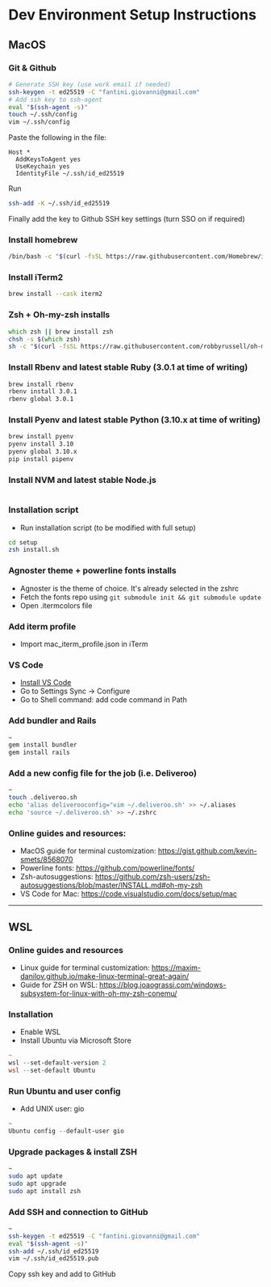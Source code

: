 # Dev Environment Setup Instructions
## MacOS
### Git & Github
```zsh
# Generate SSH key (use work email if needed)
ssh-keygen -t ed25519 -C "fantini.giovanni@gmail.com"
# Add ssh key to ssh-agent
eval "$(ssh-agent -s)"
touch ~/.ssh/config
vim ~/.ssh/config
```

Paste the following in the file:
```
Host *
  AddKeysToAgent yes
  UseKeychain yes
  IdentityFile ~/.ssh/id_ed25519
```

Run
```zsh
ssh-add -K ~/.ssh/id_ed25519
```

Finally add the key to Github SSH key settings (turn SSO on if required)

### Install homebrew
```zsh
/bin/bash -c "$(curl -fsSL https://raw.githubusercontent.com/Homebrew/install/HEAD/install.sh)"
```
### Install iTerm2
```zsh
brew install --cask iterm2
```
### Zsh + Oh-my-zsh installs
```zsh
which zsh || brew install zsh
chsh -s $(which zsh)
sh -c "$(curl -fsSL https://raw.githubusercontent.com/robbyrussell/oh-my-zsh/master/tools/install.sh)"
```
### Install Rbenv and latest stable Ruby (3.0.1 at time of writing)
```zsh
brew install rbenv
rbenv install 3.0.1
rbenv global 3.0.1
```

### Install Pyenv and latest stable Python (3.10.x at time of writing)
```zsh
brew install pyenv
pyenv install 3.10
pyenv global 3.10.x
pip install pipenv
```

### Install NVM and latest stable Node.js
```zsh
```

### Installation script
- Run installation script (to be modified with full setup)
```zsh
cd setup
zsh install.sh
```
### Agnoster theme + powerline fonts installs
- Agnoster is the theme of choice. It's already selected in the zshrc
- Fetch the fonts repo using `git submodule init && git submodule update`
- Open .itermcolors file
### Add iterm profile
- Import mac_iterm_profile.json in iTerm
### VS Code
- [Install VS Code](https://code.visualstudio.com/docs?dv=osx)
- Go to Settings Sync -> Configure
- Go to Shell command: add code command in Path
### Add bundler and Rails
```zsh
~
gem install bundler
gem install rails
```

### Add a new config file for the job (i.e. Deliveroo)
```zsh
~
touch .deliveroo.sh
echo 'alias deliverooconfig="vim ~/.deliveroo.sh' >> ~/.aliases
echo 'source ~/.deliveroo.sh' >> ~/.zshrc
```
### Online guides and resources:
- MacOS guide for terminal customization: https://gist.github.com/kevin-smets/8568070
- Powerline fonts: https://github.com/powerline/fonts/
- Zsh-autosuggestions: https://github.com/zsh-users/zsh-autosuggestions/blob/master/INSTALL.md#oh-my-zsh
- VS Code for Mac: https://code.visualstudio.com/docs/setup/mac
---
## WSL

### Online guides and resources
- Linux guide for terminal customization: https://maxim-danilov.github.io/make-linux-terminal-great-again/
- Guide for ZSH on WSL: https://blog.joaograssi.com/windows-subsystem-for-linux-with-oh-my-zsh-conemu/

### Installation
- Enable WSL
- Install Ubuntu via Microsoft Store

```powershell
~
wsl --set-default-version 2
wsl --set-default Ubuntu
```

### Run Ubuntu and user config
- Add UNIX user: gio
```powershell
~
Ubuntu config --default-user gio
```

### Upgrade packages & install ZSH
```zsh
~
sudo apt update
sudo apt upgrade
sudo apt install zsh
```

### Add SSH and connection to GitHub
```zsh
~
ssh-keygen -t ed25519 -C "fantini.giovanni@gmail.com"
eval "$(ssh-agent -s)"
ssh-add ~/.ssh/id_ed25519
vim ~/.ssh/id_ed25519.pub
```
Copy ssh key and add to GitHub
